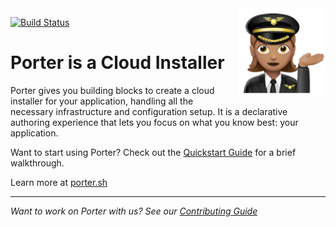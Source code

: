 <img align="right" src="docs/static/images/porter-logo.png" width="140px" />

[![Build Status](https://dev.azure.com/cnlabs/porter/_apis/build/status/deislabs.porter?branchName=master)](https://dev.azure.com/cnlabs/porter/_build/latest?definitionId=6?branchName=master)


# Porter is a Cloud Installer

Porter gives you building blocks to create a cloud installer for your application, handling all the
necessary infrastructure and configuration setup. It is a declarative authoring experience that lets you
focus on what you know best: your application.

Want to start using Porter? Check out the [Quickstart Guide](docs/content/quickstart.md) for a brief walkthrough.

Learn more at [porter.sh](https://porter.sh)

---

_Want to work on Porter with us? See our [Contributing Guide](CONTRIBUTING.md)_
